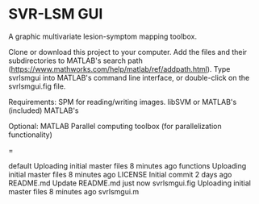 # SVR-LSM GUI
A graphic multivariate lesion-symptom mapping toolbox.

Clone or download this project to your computer.
Add the files and their subdirectories to MATLAB's search path (https://www.mathworks.com/help/matlab/ref/addpath.html).
Type svrlsmgui into MATLAB's command line interface, or double-click on the svrlsmgui.fig file.

Requirements:
SPM for reading/writing images.
libSVM or MATLAB's (included)
MATLAB's

Optional:
MATLAB Parallel computing toolbox (for parallelization functionality)

=

default	Uploading initial master files	8 minutes ago
functions	Uploading initial master files	8 minutes ago
LICENSE	Initial commit	2 days ago
README.md	Update README.md	just now
svrlsmgui.fig	Uploading initial master files	8 minutes ago
svrlsmgui.m
